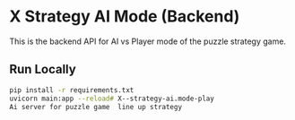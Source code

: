 # X Strategy AI Mode (Backend)

This is the backend API for AI vs Player mode of the puzzle strategy game.

## Run Locally
```bash
pip install -r requirements.txt
uvicorn main:app --reload# X--strategy-ai.mode-play
Ai server for puzzle game  line up strategy 
